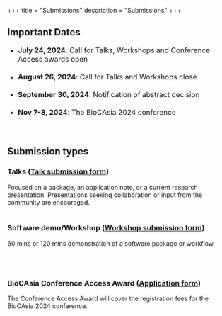 +++
title = "Submissions"
description = "Submissions"
+++

## Important Dates
<style>
    ul.event-list li {
        margin-bottom: 20px; font-size: 16px; /* Adjust the value as needed */
    }
</style>

<ul class="event-list">
    <li><b>July 24, 2024</b>: Call for Talks, Workshops and Conference Access awards open</li>
    <li><b>August 26, 2024</b>: Call for Talks and Workshops close</li>
    <li><b>September 30, 2024</b>: Notification of abstract decision</li>
    <li><b>Nov 7-8, 2024</b>: The BioCAsia 2024 conference</li>
    <br>
</ul>

## Submission types

### Talks (<a href="https://forms.office.com/r/ZzXAnaTpDV" target="_blank">Talk submission form</a>)

Focused on a package, an application note, or a current research presentation. Presentations seeking collaboration or input from the community are encouraged.
<br><br>

### Software demo/Workshop (<a href="https://forms.office.com/r/60SPeimHw4" target="_blank">Workshop submission form</a>)
60 mins or 120 mins demonstration of a software package or workflow.

<br><br>

### BioCAsia Conference Access Award (<a href="https://forms.office.com/r/ST13XfQiHz" target="_blank">Application form</a>)
The Conference Access Award will cover the registration fees for the BioCAsia 2024 conference.
